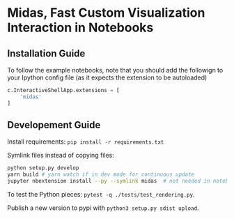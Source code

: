 # Midas, Fast Custom Visualization Interaction in Notebooks

## Installation Guide

To follow the example notebooks, note that you should add the followign to your Ipython config file (as it expects the extension to be autoloaded)

```python
c.InteractiveShellApp.extensions = [
    'midas'
]
```


## Developement Guide

Install requirements: `pip install -r requirements.txt`

Symlink files instead of copying files:

```sh
python setup.py develop
yarn build # yarn watch if in dev mode for continuous update
jupyter nbextension install --py --symlink midas  # not needed in notebook >= 5.3
```

To test the Python pieces: `pytest -q ./tests/test_rendering.py`.

Publish a new version to pypi with `python3 setup.py sdist upload`.

